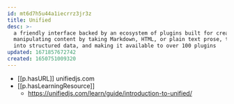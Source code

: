 ```yaml
---
id: mt6d7h5u44a1iecrrz3jr3z
title: Unified
desc: >-
  a friendly interface backed by an ecosystem of plugins built for creating and
  manipulating content by taking Markdown, HTML, or plain text prose, turning it
  into structured data, and making it available to over 100 plugins
updated: 1671857672742
created: 1650751009320
---
```



- [[p.hasURL]] unifiedjs.com
- [[p.hasLearningResource]]
  - https://unifiedjs.com/learn/guide/introduction-to-unified/